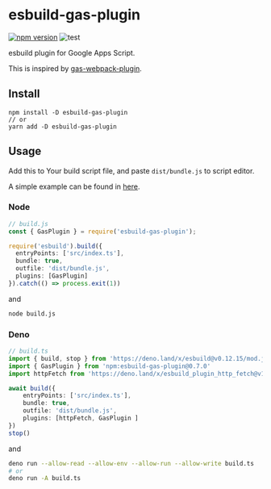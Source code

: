 # esbuild-gas-plugin

[![npm version](https://badge.fury.io/js/esbuild-gas-plugin.svg)](https://www.npmjs.com/package/esbuild-gas-plugin)
![test](https://github.com/mahaker/esbuild-gas-plugin/actions/workflows/test.yml/badge.svg)

esbuild plugin for Google Apps Script.

This is inspired by [gas-webpack-plugin](https://github.com/fossamagna/gas-webpack-plugin).

## Install

```
npm install -D esbuild-gas-plugin
// or
yarn add -D esbuild-gas-plugin
```

## Usage

Add this to Your build script file, and paste `dist/bundle.js` to script editor.

A simple example can be found in [here](https://github.com/mahaker/esbuild-tutorial).

### Node

```ts
// build.js
const { GasPlugin } = require('esbuild-gas-plugin');

require('esbuild').build({
  entryPoints: ['src/index.ts'],
  bundle: true,
  outfile: 'dist/bundle.js',
  plugins: [GasPlugin]
}).catch(() => process.exit(1))
```

and

```sh
node build.js
```

### Deno

```ts
// build.ts
import { build, stop } from 'https://deno.land/x/esbuild@v0.12.15/mod.js'
import { GasPlugin } from 'npm:esbuild-gas-plugin@0.7.0'
import httpFetch from 'https://deno.land/x/esbuild_plugin_http_fetch@v1.0.2/index.js'

await build({
    entryPoints: ['src/index.ts'],
    bundle: true,
    outfile: 'dist/bundle.js',
    plugins: [httpFetch, GasPlugin ]
})
stop()
```

and 

```sh
deno run --allow-read --allow-env --allow-run --allow-write build.ts
# or
deno run -A build.ts
```
